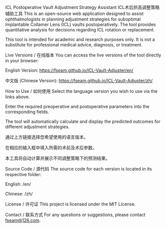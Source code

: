 ICL Postoperative Vault Adjustment Strategy Assistant
ICL术后拱高调整策略辅助工具
This is an open-source web application designed to assist ophthalmologists in planning adjustment strategies for suboptimal Implantable Collamer Lens (ICL) vaults postoperatively. The tool provides quantitative analysis for decisions regarding ICL rotation or replacement.

This tool is intended for academic and research purposes only. It is not a substitute for professional medical advice, diagnosis, or treatment.

Live Versions / 在线版本
You can access the live versions of the tool directly in your browser:

English Version: https://fseam.github.io/ICL-Vault-Adjuster/en/

中文版 (Chinese Version): https://fseam.github.io/ICL-Vault-Adjuster/zh/

How to Use / 如何使用
Select the language version you wish to use via the links above.

Enter the required preoperative and postoperative parameters into the corresponding fields.

The tool will automatically calculate and display the predicted outcomes for different adjustment strategies.

通过上方链接选择您希望使用的语言版本。

在相应的输入框中填入所需的术前及术后参数。

本工具将自动计算并展示不同调整策略下的预测结果。

Source Code / 源代码
The source code for each version is located in its respective folder:

English: /en/

Chinese: /zh/

License / 许可证
This project is licensed under the MIT License.

Contact / 联系方式
For any questions or suggestions, please contact fseam@126.com.

